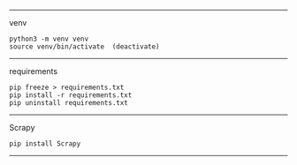 ___
venv

    python3 -m venv venv
    source venv/bin/activate  (deactivate)

___
requirements

    pip freeze > requirements.txt 
    pip install -r requirements.txt
    pip uninstall requirements.txt
___
Scrapy

    pip install Scrapy
___